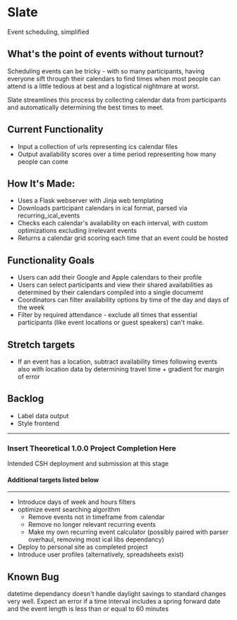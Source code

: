 # Slate
Event scheduling, simplified

## What's the point of events without turnout?
Scheduling events can be tricky - with so many participants, having everyone sift through their calendars to find times when most people can attend is a little tedious at best and a logistical nightmare at worst.

Slate streamlines this process by collecting calendar data from participants and automatically determining the best times to meet.


## Current Functionality
* Input a collection of urls representing ics calendar files
* Output availability scores over a time period representing  how many people can come


## How It's Made:
 - Uses a Flask webserver with Jinja web templating 
 - Downloads participant calendars in ical format, parsed via recurring_ical_events
 - Checks each calendar's availability on each interval, with custom optimizations excluding irrelevant events
 - Returns a calendar grid scoring each time that an event could be hosted

## Functionality Goals
* Users can add their Google and Apple calendars to their profile
* Users can select participants and view their shared availabilities as determined by their calendars compiled into a single documemt
* Coordinators can filter availability options by time of the day and days of the week
* Filter by required attendance - exclude all times that essential participants (like event locations or guest speakers) can't make.

## Stretch targets
* If an event has a location, subtract availability times following events also with location data by determining travel time + gradient for margin of error

## Backlog
 - Label data output
 - Style frontend
 ------------------------------------------------------

 ### Insert Theoretical 1.0.0 Project Completion Here
 Intended CSH deployment and submission at this stage
 #### Additional targets listed below

 ------------------------------------------------------
 - Introduce days of week and hours filters
 - optimize event searching algorithm
    - Remove events not in timeframe from calendar
    - Remove no longer relevant recurring events 
    - Make my own recurring event calculator (possibly paired with parser overhaul, removing most ical libs dependancy)
 - Deploy to personal site as completed project
 - Introduce user profiles (alternatively, spreadsheets exist)


## Known Bug
datetime dependancy doesn't handle daylight savings to standard changes very well.  Expect an error if a time interval includes a spring forward date and the event length is less than or equal to 60 minutes